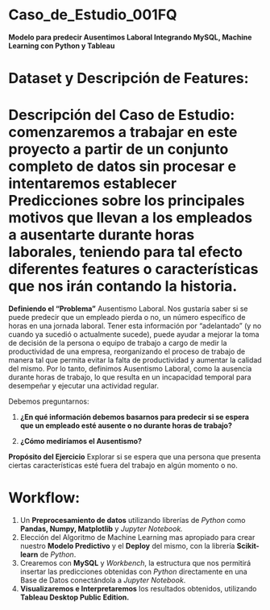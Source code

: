 # Caso_de_Estudio_001FQ
**Modelo para predecir Ausentimos Laboral Integrando MySQL, Machine Learning con Python y Tableau**

# **Dataset y Descripción de Features:**


# **Descripción del Caso de Estudio:** comenzaremos a trabajar en este proyecto a partir de un conjunto completo de datos sin procesar e intentaremos establecer Predicciones sobre los principales motivos que llevan a los empleados a ausentarte durante horas laborales, teniendo para tal efecto diferentes features o características que nos irán contando la historia.

**Definiendo el “Problema”**
Ausentismo Laboral. Nos gustaría saber si se puede predecir que un empleado pierda o no, un número específico de horas en una jornada laboral.
Tener esta información por “adelantado” (y no cuando ya sucedió o actualmente sucede), puede ayudar a mejorar la toma de decisión de la persona o equipo de trabajo a cargo de medir la productividad de una empresa, reorganizando el proceso de trabajo de manera tal que permita evitar la falta de productividad y aumentar la calidad del mismo. 
Por lo tanto, definimos Ausentismo Laboral, como la ausencia durante horas de trabajo, lo que resulta en un incapacidad temporal para desempeñar y ejecutar una actividad regular.

Debemos preguntarnos:
1. **¿En qué información debemos basarnos para predecir si se espera que un empleado esté ausente o no durante horas de trabajo?**
 
2. **¿Cómo mediríamos el Ausentismo?** 

**Propósito del Ejercicio**
Explorar si se espera que una persona que presenta ciertas características esté fuera del trabajo en algún momento o no.

# **Workflow:**

1. Un **Preprocesamiento de datos** utilizando librerías de *Python* como **Pandas, Numpy, Matplotlib** y *Jupyter Notebook.*
2. Elección del Algoritmo de Machine Learning mas apropiado para crear nuestro **Modelo Predictivo** y el **Deploy** del mismo, con la librería **Scikit-learn** de *Python*.
3. Crearemos con **MySQL** y *Workbench*, la estructura que nos permitirá insertar las predicciones obtenidas con *Python* directamente en una Base de Datos conectándola a *Jupyter Notebook*.
4. **Visualizaremos e Interpretaremos** los resultados obtenidos, utilizando **Tableau Desktop Public Edition.**



